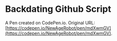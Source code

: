 # Backdating Github Script

A Pen created on CodePen.io. Original URL: [https://codepen.io/NewAgeRobot/pen/mdXwmGV](https://codepen.io/NewAgeRobot/pen/mdXwmGV).

